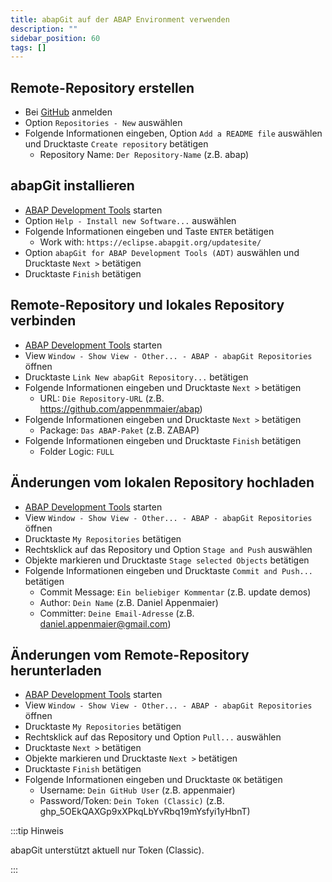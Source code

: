 ```yaml
---
title: abapGit auf der ABAP Environment verwenden
description: ""
sidebar_position: 60
tags: []
---
```


## Remote-Repository erstellen

- Bei [GitHub](https://github.com/) anmelden
- Option `Repositories - New` auswählen
- Folgende Informationen eingeben, Option `Add a README file` auswählen und Drucktaste `Create repository` betätigen
  - Repository Name: `Der Repository-Name` (z.B. abap)

## abapGit installieren

- [ABAP Development Tools](../adt.md) starten
- Option `Help - Install new Software...` auswählen
- Folgende Informationen eingeben und Taste `ENTER` betätigen
  - Work with: `https://eclipse.abapgit.org/updatesite/`
- Option `abapGit for ABAP Development Tools (ADT)` auswählen und Drucktaste `Next >` betätigen
- Drucktaste `Finish` betätigen

## Remote-Repository und lokales Repository verbinden

- [ABAP Development Tools](../adt.md) starten
- View `Window - Show View - Other... - ABAP - abapGit Repositories` öffnen
- Drucktaste `Link New abapGit Repository...` betätigen
- Folgende Informationen eingeben und Drucktaste `Next >` betätigen
  - URL: `Die Repository-URL` (z.B. https://github.com/appenmmaier/abap)
- Folgende Informationen eingeben und Drucktaste `Next >` betätigen
  - Package: `Das ABAP-Paket` (z.B. ZABAP)
- Folgende Informationen eingeben und Drucktaste `Finish` betätigen
  - Folder Logic: `FULL`

## Änderungen vom lokalen Repository hochladen

- [ABAP Development Tools](../adt.md) starten
- View `Window - Show View - Other... - ABAP - abapGit Repositories` öffnen
- Drucktaste `My Repositories` betätigen
- Rechtsklick auf das Repository und Option `Stage and Push` auswählen
- Objekte markieren und Drucktaste `Stage selected Objects` betätigen
- Folgende Informationen eingeben und Drucktaste `Commit and Push...` betätigen
  - Commit Message: `Ein beliebiger Kommentar` (z.B. update demos)
  - Author: `Dein Name` (z.B. Daniel Appenmaier)
  - Committer: `Deine Email-Adresse` (z.B. daniel.appenmaier@gmail.com)

## Änderungen vom Remote-Repository herunterladen

- [ABAP Development Tools](../adt.md) starten
- View `Window - Show View - Other... - ABAP - abapGit Repositories` öffnen
- Drucktaste `My Repositories` betätigen
- Rechtsklick auf das Repository und Option `Pull...` auswählen
- Drucktaste `Next >` betätigen
- Objekte markieren und Drucktaste `Next >` betätigen
- Drucktaste `Finish` betätigen
- Folgende Informationen eingeben und Drucktaste `OK` betätigen
  - Username: `Dein GitHub User` (z.B. appenmaier)
  - Password/Token: `Dein Token (Classic)` (z.B. ghp_5OEkQAXGp9xXPkqLbYvRbq19mYsfyi1yHbnT)

:::tip Hinweis

abapGit unterstützt aktuell nur Token (Classic).

:::
